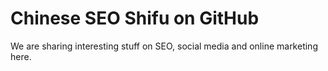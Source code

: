 Chinese SEO Shifu on GitHub
=========================
We are sharing interesting stuff on SEO, social media and online marketing here.
